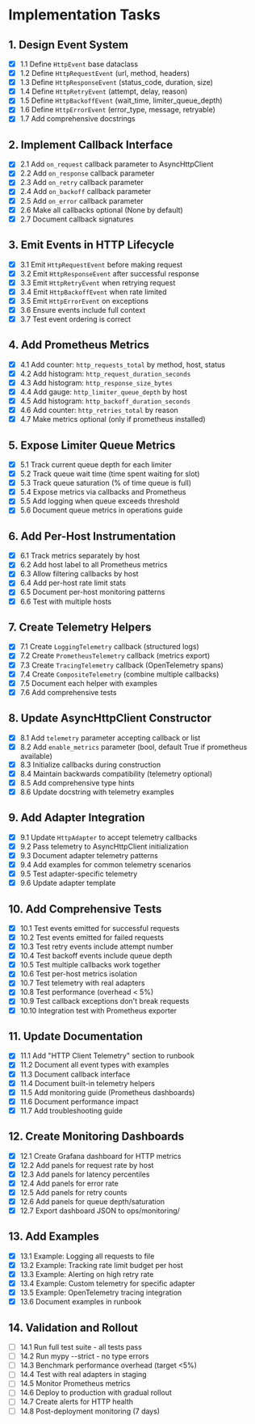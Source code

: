# Implementation Tasks

## 1. Design Event System

- [x] 1.1 Define `HttpEvent` base dataclass
- [x] 1.2 Define `HttpRequestEvent` (url, method, headers)
- [x] 1.3 Define `HttpResponseEvent` (status_code, duration, size)
- [x] 1.4 Define `HttpRetryEvent` (attempt, delay, reason)
- [x] 1.5 Define `HttpBackoffEvent` (wait_time, limiter_queue_depth)
- [x] 1.6 Define `HttpErrorEvent` (error_type, message, retryable)
- [x] 1.7 Add comprehensive docstrings

## 2. Implement Callback Interface

- [x] 2.1 Add `on_request` callback parameter to AsyncHttpClient
- [x] 2.2 Add `on_response` callback parameter
- [x] 2.3 Add `on_retry` callback parameter
- [x] 2.4 Add `on_backoff` callback parameter
- [x] 2.5 Add `on_error` callback parameter
- [x] 2.6 Make all callbacks optional (None by default)
- [x] 2.7 Document callback signatures

## 3. Emit Events in HTTP Lifecycle

- [x] 3.1 Emit `HttpRequestEvent` before making request
- [x] 3.2 Emit `HttpResponseEvent` after successful response
- [x] 3.3 Emit `HttpRetryEvent` when retrying request
- [x] 3.4 Emit `HttpBackoffEvent` when rate limited
- [x] 3.5 Emit `HttpErrorEvent` on exceptions
- [x] 3.6 Ensure events include full context
- [x] 3.7 Test event ordering is correct

## 4. Add Prometheus Metrics

- [x] 4.1 Add counter: `http_requests_total` by method, host, status
- [x] 4.2 Add histogram: `http_request_duration_seconds`
- [x] 4.3 Add histogram: `http_response_size_bytes`
- [x] 4.4 Add gauge: `http_limiter_queue_depth` by host
- [x] 4.5 Add histogram: `http_backoff_duration_seconds`
- [x] 4.6 Add counter: `http_retries_total` by reason
- [x] 4.7 Make metrics optional (only if prometheus installed)

## 5. Expose Limiter Queue Metrics

- [x] 5.1 Track current queue depth for each limiter
- [x] 5.2 Track queue wait time (time spent waiting for slot)
- [x] 5.3 Track queue saturation (% of time queue is full)
- [x] 5.4 Expose metrics via callbacks and Prometheus
- [x] 5.5 Add logging when queue exceeds threshold
- [x] 5.6 Document queue metrics in operations guide

## 6. Add Per-Host Instrumentation

- [x] 6.1 Track metrics separately by host
- [x] 6.2 Add host label to all Prometheus metrics
- [x] 6.3 Allow filtering callbacks by host
- [x] 6.4 Add per-host rate limit stats
- [x] 6.5 Document per-host monitoring patterns
- [x] 6.6 Test with multiple hosts

## 7. Create Telemetry Helpers

- [x] 7.1 Create `LoggingTelemetry` callback (structured logs)
- [x] 7.2 Create `PrometheusTelemetry` callback (metrics export)
- [x] 7.3 Create `TracingTelemetry` callback (OpenTelemetry spans)
- [x] 7.4 Create `CompositeTelemetry` (combine multiple callbacks)
- [x] 7.5 Document each helper with examples
- [x] 7.6 Add comprehensive tests

## 8. Update AsyncHttpClient Constructor

- [x] 8.1 Add `telemetry` parameter accepting callback or list
- [x] 8.2 Add `enable_metrics` parameter (bool, default True if prometheus available)
- [x] 8.3 Initialize callbacks during construction
- [x] 8.4 Maintain backwards compatibility (telemetry optional)
- [x] 8.5 Add comprehensive type hints
- [x] 8.6 Update docstring with telemetry examples

## 9. Add Adapter Integration

- [x] 9.1 Update `HttpAdapter` to accept telemetry callbacks
- [x] 9.2 Pass telemetry to AsyncHttpClient initialization
- [x] 9.3 Document adapter telemetry patterns
- [x] 9.4 Add examples for common telemetry scenarios
- [x] 9.5 Test adapter-specific telemetry
- [x] 9.6 Update adapter template

## 10. Add Comprehensive Tests

- [x] 10.1 Test events emitted for successful requests
- [x] 10.2 Test events emitted for failed requests
- [x] 10.3 Test retry events include attempt number
- [x] 10.4 Test backoff events include queue depth
- [x] 10.5 Test multiple callbacks work together
- [x] 10.6 Test per-host metrics isolation
- [x] 10.7 Test telemetry with real adapters
- [x] 10.8 Test performance (overhead < 5%)
- [x] 10.9 Test callback exceptions don't break requests
- [x] 10.10 Integration test with Prometheus exporter

## 11. Update Documentation

- [x] 11.1 Add "HTTP Client Telemetry" section to runbook
- [x] 11.2 Document all event types with examples
- [x] 11.3 Document callback interface
- [x] 11.4 Document built-in telemetry helpers
- [x] 11.5 Add monitoring guide (Prometheus dashboards)
- [x] 11.6 Document performance impact
- [x] 11.7 Add troubleshooting guide

## 12. Create Monitoring Dashboards

- [x] 12.1 Create Grafana dashboard for HTTP metrics
- [x] 12.2 Add panels for request rate by host
- [x] 12.3 Add panels for latency percentiles
- [x] 12.4 Add panels for error rate
- [x] 12.5 Add panels for retry counts
- [x] 12.6 Add panels for queue depth/saturation
- [x] 12.7 Export dashboard JSON to ops/monitoring/

## 13. Add Examples

- [x] 13.1 Example: Logging all requests to file
- [x] 13.2 Example: Tracking rate limit budget per host
- [x] 13.3 Example: Alerting on high retry rate
- [x] 13.4 Example: Custom telemetry for specific adapter
- [x] 13.5 Example: OpenTelemetry tracing integration
- [x] 13.6 Document examples in runbook

## 14. Validation and Rollout

- [ ] 14.1 Run full test suite - all tests pass
- [ ] 14.2 Run mypy --strict - no type errors
- [ ] 14.3 Benchmark performance overhead (target <5%)
- [ ] 14.4 Test with real adapters in staging
- [ ] 14.5 Monitor Prometheus metrics
- [ ] 14.6 Deploy to production with gradual rollout
- [ ] 14.7 Create alerts for HTTP health
- [ ] 14.8 Post-deployment monitoring (7 days)
